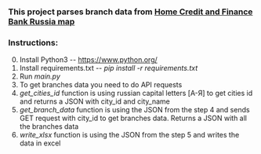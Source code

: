 ### This project parses branch data from [Home Credit and Finance Bank Russia map](https://www.homecredit.ru/contacts/otdeleniya/offices/)

### Instructions:

0) Install Python3 -- https://www.python.org/
1) Install requirements.txt -- *pip install -r requirements.txt*
2) Run *main.py*
3) To get branches data you need to do API requests
4) *get_cities_id* function is using russian capital letters [А-Я] to get cities id and returns a JSON with city_id and city_name 
5) *get_branch_data* function is using the JSON from the step 4 and sends GET request with city_id to get branches data. Returns a JSON with all the branches data
6) *write_xlsx* function is using the JSON from the step 5 and writes the data in excel
